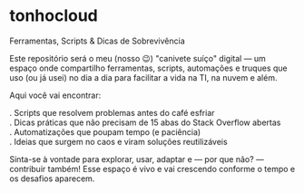 # tonhocloud
Ferramentas, Scripts & Dicas de Sobrevivência

Este repositório será o meu (nosso 😉) "canivete suíço" digital — um espaço onde compartilho ferramentas, scripts, automações e truques que uso (ou já usei) no dia a dia para facilitar a vida na TI, na nuvem e além.

Aqui você vai encontrar:

. Scripts que resolvem problemas antes do café esfriar<br>
. Dicas práticas que não precisam de 15 abas do Stack Overflow abertas<br>
. Automatizações que poupam tempo (e paciência)<br>
. Ideias que surgem no caos e viram soluções reutilizáveis<br>

Sinta-se à vontade para explorar, usar, adaptar e — por que não? — contribuir também!
Esse espaço é vivo e vai crescendo conforme o tempo e os desafios aparecem.
